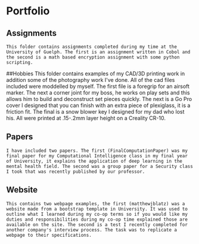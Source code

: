 # Portfolio

## Assignments

	This folder contains assignments completed during my time at the University of Guelph. The first is an assignment written in Cobol and the second is a math based encryption assignment with some python scripting.

##Hobbies
	This folder contains examples of my CAD/3D printing work in addition some of the photography work I've done. All of the cad files included were moddelled by myself. The first file is a foregrip for an airsoft marker. The next a corner joint for my boss, he works on play sets and this allows him to build and deconstruct set pieces quickly. The next is a Go Pro cover I designed that you can finish with an extra piece of plexiglass, it is a friction fit. The final is a snow blower key I designed for my dad who lost his. All were printed at .15-.2mm layer height on a Creality CR-10.

## Papers
	I have included two papers. The first (FinalComputationPaper) was my final paper for my Computational Intelligence class in my final year of University, it explains the application of deep learning in the mental health field. The second was a group paper for a Security class I took that was recently published by our professor. 


## Website
	This contains two webpage examples, the first (matthewjblatz) was a website made from a bootstrap template in University. It was used to outline what I learned during my co-op terms so if you would like my duties and responsibilities during my co-op time explained those are available on the site. The second is a test I recently completed for another company's interview process. The task was to replicate a webpage to their specifications.